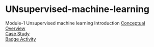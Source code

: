 # UNsupervised-machine-learning  
Module-1 Unsupervised machine learning Introduction
[Conceptual Overview](https://laserkt.quarto.pub/module-1-unsupervised-machine-learning/#/title-slide)  
[Case Study](https://laserkt.quarto.pub/unsupervised-learning-activity---student-performance-with-assistments/)  
[Badge Activity](https://laserkt.quarto.pub/module-1-badge-discovering-patterns-without-labels/)  
